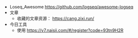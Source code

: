 - Loseq_Awesome https://github.com/logseq/awesome-logseq
- 文章
	- 收藏的文章资源： https://cang.zixi.run/
- 今日工具
	- 使用 https://v7.naisii.com/#/register?code=93tn9H2R